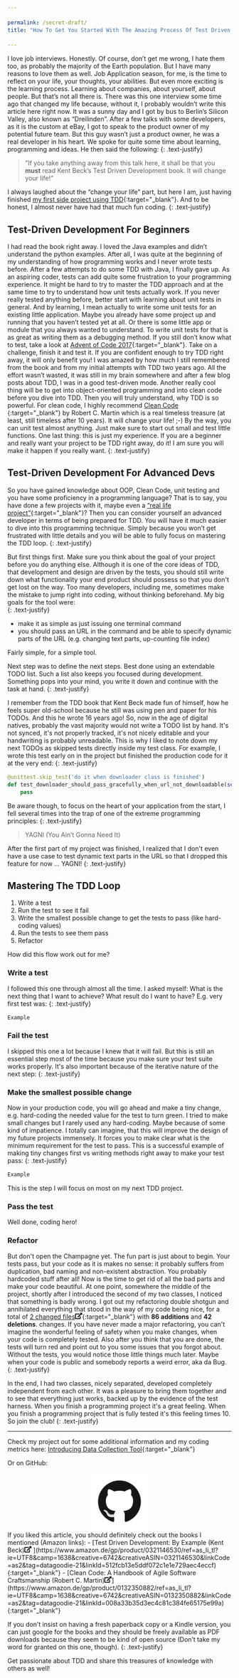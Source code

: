 ```yaml
---

permalink: /secret-draft/
title: "How To Get You Started With The Amazing Process Of Test Driven Development"

---
```


I love job interviews. Honestly. Of course, don’t get me wrong, I hate them too, as probably the majority of the Earth population. But I have many reasons to love them as well. Job Application season, for me, is the time to reflect on your life, your thoughts, your abilities. But even more exciting is the learning process. Learning about companies,  about yourself, about people. But that’s not all there is. There was this one interview some time ago that changed my life because, without it, I probably wouldn’t write this article here right now. 
It was a sunny day and I got by bus to Berlin’s Silicon Valley, also known as “Dreilinden”. After a few talks with some developers, as it is the custom at eBay, I got to speak to the product owner of my potential future team. But this guy wasn’t just a product owner, he was a real developer in his heart. We spoke for quite some time about learning, programming and ideas. He then said the following: 
{: .text-justify}

> ”If you take anything away from this talk here, it shall be that you **must** read Kent Beck’s Test Driven Development book. It will change your life!”

I always laughed about the “change your life” part, but here I am, just having finished [my first side project using TDD](datagoodie.com/blog/introducing-data-collection-tool){:target="_blank"}. And to be honest, I almost never have had that much fun coding.
{: .text-justify}

## Test-Driven Development For Beginners
I had read the book right away. I loved the Java examples and didn’t understand the python examples. After all, I was quite at the beginning of my understanding of how programming works and I never wrote tests before. After a few attempts to do some TDD with Java, I finally gave up. As an aspiring coder, tests can add quite some frustration to your programming experience. It might be hard to try to master the TDD approach and at the same time to try to understand how unit tests actually work. If you never really tested anything before, better start with learning about unit tests in general. And by learning, I mean actually to write some unit tests for an existing little application. Maybe you already have some project up and running that you haven’t tested yet at all. Or there is some little app or module that you always wanted to understand. To write unit tests for that is as great as writing them as a debugging method. If you still don’t know what to test, take a look at [Advent of Code 2017](http://adventofcode.com){:target="_blank"}. Take on a challenge, finish it and test it. 
If you are confident enough to try TDD right away, it will only benefit you! I was amazed by how much I still remembered from the book and from my initial attempts with TDD two years ago. All the effort wasn’t wasted, it was still in my brain somewhere and after a few blog posts about TDD, I was in a good test-driven mode.
Another really cool thing will be to get into object-oriented programming and into clean code before you dive into TDD. Then you will truly understand, why TDD is so powerful. For clean code, I highly recommend [Clean Code ](https://www.amazon.de/gp/product/0132350882/ref=as_li_tl?ie=UTF8&camp=1638&creative=6742&creativeASIN=0132350882&linkCode=as2&tag=datagoodie-21&linkId=7742c71da1d3158a51294e7d1f026a24){:target="_blank"} by Robert C. Martin which is a real timeless treasure (at least, still timeless after 10 years). It will change your life! ;-)
By the way, you can unit test almost anything. Just make sure to start out small and test little functions.
One last thing: this is just my experience. If you are a beginner and really want your project to be TDD right away, do it! I am sure you will make it happen if you really want. 
{: .text-justify}

## Test-Driven Development For Advanced Devs
So you have gained knowledge about OOP, Clean Code, unit testing and you have some proficiency in a programming language? That is to say, you have done a few projects with it, maybe even a [“real life project”](datagoodie.com//blog/lessons-learned-neo4j-big-data-import){:target="_blank"}? Then you can consider yourself an advanced developer in terms of being prepared for TDD. You will have it much easier to dive into this programming technique. Simply because you won’t get frustrated with little details and you will be able to fully focus on mastering the TDD loop.
{: .text-justify}

But first things first. Make sure you think about the goal of your project before you do anything else. Although it is one of the core ideas of TDD, that development and design are driven by the tests, you should still write down what functionality your end product should possess so that you don't get lost on the way. Too many developers, including me, sometimes make the mistake to jump right into coding, without thinking beforehand. My big goals for the tool were:  
{: .text-justify}

- make it as simple as just issuing one terminal command
- you should pass an URL in the command and be able to specify dynamic parts of the URL (e.g. changing text parts, up-counting file index)

Fairly simple, for a simple tool. 

Next step was to define the next steps. Best done using an extendable TODO list. Such a list also keeps you focused during development. Something pops into your mind, you write it down and continue with the task at hand. 
{: .text-justify}

I remember from the TDD book that Kent Beck made fun of himself, how he feels super old-school because he still was using pen and paper for his TODOs. And this he wrote 16 years ago! So, now in the age of digital natives, probably the vast majority would not write a TODO list by hand. It's not synced, it's not properly tracked, it's not nicely editable and your handwriting is probably unreadable. This is why I liked to note down my next TODOs as skipped tests directly inside my test class. For example, I wrote this test early on in the project but finished the production code for it at the very end:
{: .text-justify}

```python
@unittest.skip_test('do it when downloader class is finished')
def test_downloader_should_pass_gracefully_when_url_not_downloadable(self):
    pass
```
Be aware though, to focus on the heart of your application from the start, I fell several times into the trap of one of the extreme programming principles:
{: .text-justify}

> YAGNI (You Ain’t Gonna Need It)

After the first part of my project was finished, I realized that I don't even have a use case to test dynamic text parts in the URL so that I dropped this feature for now ... YAGNI!
{: .text-justify}

## Mastering The TDD Loop
1. Write a test
2. Run the test to see it fail
3. Write the smallest possible change to get the tests to pass (like hard-coding values)
4. Run the tests to see them pass
5. Refactor

How did this flow work out for me? 

### Write a test
I followed this one through almost all the time. I asked myself: What is the next thing that I want to achieve? What result do I want to have? E.g. very first test was:
{: .text-justify}
```python
Example
```

### Fail the test
I skipped this one a lot because I knew that it will fail. But this is still an essential step most of the time because you make sure your test suite works properly. It's also important because of the iterative nature of the next step:
{: .text-justify}

### Make the smallest possible change
Now in your production code, you will go ahead and make a tiny change, e.g. hard-coding the needed value for the test to turn green. I tried to make small changes but I rarely used any hard-coding. Maybe because of some kind of impatience. I totally can imagine, that this will improve the design of my future projects immensely. It forces you to make clear what is the minimum requirement for the test to pass. This is a successful example of making tiny changes first vs writing methods right away to make your test pass: 
{: .text-justify}

```python
Example
```
This is the step I will focus on most on my next TDD project. 

### Pass the test
Well done, coding hero! 

### Refactor
But don't open the Champagne yet. The fun part is just about to begin. Your tests pass, but your code as it is makes no sense: it probably suffers from duplication, bad naming and non-existent abstraction. You probably hardcoded stuff after all! Now is the time to get rid of all the bad parts and make your code beautiful. At one point, somewhere the middle of the project, shortly after I introduced the second of my two classes, I noticed that something is badly wrong. I got out my refactoring double shotgun and annihilated everything that stood in the way of my code being nice, for a total of [2 changed files<img src="/assets/images/icons/external-link-alt-solid.svg" width="16px">](https://github.com/RichStone/data-collection-download-tool/commit/9d8c3d5a6dc3a177d5a4c959a39e2a0ef3e399cd){:target="_blank"} with **86 additions** and **42 deletions**. changes. If you have never made a major refactoring, you can't imagine the wonderful feeling of safety when you make changes, when your code is completely tested. Also after you think that you are done, the tests will turn red and point out to you some issues that you forgot about. Without the tests, you would notice those little things much later. Maybe when your code is public and somebody reports a weird error, aka da Bug. 
{: .text-justify}

In the end, I had two classes, nicely separated, developed completely independent from each other. It was a pleasure to bring them together and to see that everything just works, backed up by the evidence of the test harness. When you finish a programming project it's a great feeling. When you finish a programming project that is fully tested it's this feeling times 10. So join the club!
{: .text-justify}
___
Check my project out for some additional information and my coding metrics here:
[Introducing Data Collection Tool](datagoodie.com/blog/introducing-data-collection-tool){:target="_blank"}

Or on GitHub:
<div style="display: block; text-align: center;">
    <a href="https://github.com/RichStone/data-collection-download-tool" target="_blank">
        <img src="/assets/images/logos/GitHub-Mark.png" width="128">
    </a>
</div>
If you liked this article, you should definitely check out the books I mentioned (Amazon links):
- [Test Driven Development: By Example (Kent Beck)<img src="/assets/images/icons/external-link-alt-solid.svg" width="16px"> ](https://www.amazon.de/gp/product/0321146530/ref=as_li_tl?ie=UTF8&camp=1638&creative=6742&creativeASIN=0321146530&linkCode=as2&tag=datagoodie-21&linkId=512fcb13e5ddf072c1e1e729aec4eccf){:target="_blank"}
- [Clean Code: A Handbook of Agile Software Craftsmanship (Robert C. Martin)<img src="/assets/images/icons/external-link-alt-solid.svg" width="16px">](https://www.amazon.de/gp/product/0132350882/ref=as_li_tl?ie=UTF8&camp=1638&creative=6742&creativeASIN=0132350882&linkCode=as2&tag=datagoodie-21&linkId=008a33b35d3ec4c81c384fe65175e99a){:target="_blank"}

If you don’t insist on having a fresh paperback copy or a Kindle version, you can just google for the books and they should be freely available as PDF downloads because they seem to be kind of open source (Don’t take my word for granted on this one, though).
{: .text-justify}

Get passionate about TDD and share this treasures of knowledge with others as well!
